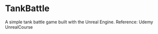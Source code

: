 # TankBattle
A simple tank battle game built with the Unreal Engine. 
Reference: Udemy UnrealCourse

